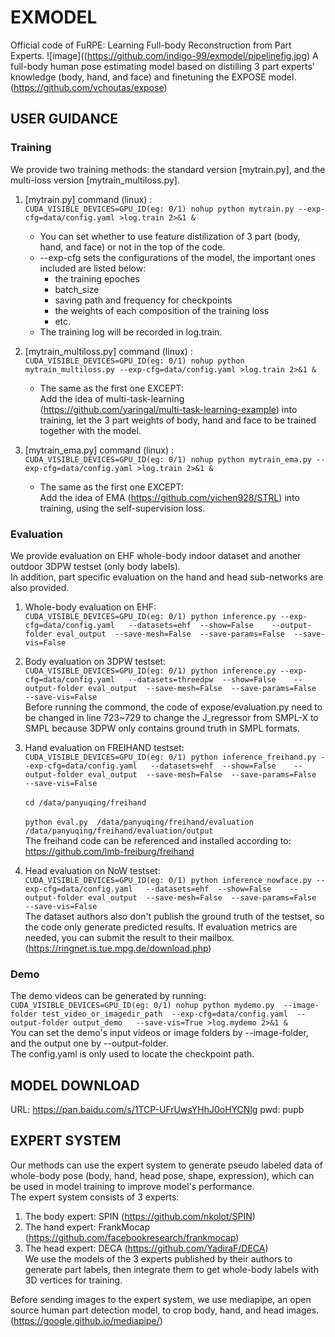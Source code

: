 # EXMODEL
Official code of FuRPE: Learning Full-body Reconstruction from Part Experts.
![image]((https://github.com/indigo-99/exmodel/pipelinefig.jpg)
A full-body human pose estimating model based on distilling 3 part experts' knowledge (body, hand, and face) and finetuning the EXPOSE model.
(https://github.com/vchoutas/expose)

## USER GUIDANCE
### Training
We provide two training methods: the standard version [mytrain.py], and the multi-loss version [mytrain_multiloss.py].

1. [mytrain.py]  command (linux) :<br>     ```CUDA_VISIBLE_DEVICES=GPU_ID(eg: 0/1) nohup python mytrain.py --exp-cfg=data/config.yaml >log.train 2>&1 &```<br>
      - You can set whether to use feature distilization of 3 part (body, hand, and face) or not in the top of the code.<br>
      - --exp-cfg sets the configurations of the model, the important ones included are listed below: <br>
          - the training epoches
          - batch_size
          - saving path and frequency for checkpoints
          - the weights of each composition of the training loss
          - etc.
      - The training log will be recorded in log.train.
    
2. [mytrain_multiloss.py]  command (linux) :<br> ```CUDA_VISIBLE_DEVICES=GPU_ID(eg: 0/1) nohup python mytrain_multiloss.py --exp-cfg=data/config.yaml >log.train 2>&1 &```<br>
      - The same as the first one EXCEPT:<br>
        Add the idea of multi-task-learning (https://github.com/yaringal/multi-task-learning-example) into training, let the 3 part weights of body, hand and face to be trained together with the model.

3. [mytrain_ema.py]  command (linux) :<br> ```CUDA_VISIBLE_DEVICES=GPU_ID(eg: 0/1) nohup python mytrain_ema.py --exp-cfg=data/config.yaml >log.train 2>&1 &```<br>
      - The same as the first one EXCEPT:<br>
        Add the idea of EMA (https://github.com/yichen928/STRL) into training, using the self-supervision loss.

### Evaluation
We provide evaluation on EHF whole-body indoor dataset and another outdoor 3DPW testset (only body labels).<br>
In addition, part specific evaluation on the hand and head sub-networks are also provided.

1. Whole-body evaluation on EHF:  <br>```CUDA_VISIBLE_DEVICES=GPU_ID(eg: 0/1) python inference.py --exp-cfg=data/config.yaml   --datasets=ehf  --show=False    --output-folder eval_output  --save-mesh=False  --save-params=False  --save-vis=False```

2. Body evaluation on 3DPW testset: <br>```CUDA_VISIBLE_DEVICES=GPU_ID(eg: 0/1) python inference.py --exp-cfg=data/config.yaml   --datasets=threedpw  --show=False    --output-folder eval_output  --save-mesh=False  --save-params=False  --save-vis=False```<br>
   Before running the commond, the code of expose/evaluation.py need to be changed in line 723~729 to change the J_regressor from SMPL-X to SMPL because 3DPW only contains ground truth in SMPL formats.
   
3. Hand evaluation on FREIHAND testset: <br>```CUDA_VISIBLE_DEVICES=GPU_ID(eg: 0/1) python inference_freihand.py --exp-cfg=data/config.yaml   --datasets=ehf  --show=False    --output-folder eval_output  --save-mesh=False  --save-params=False  --save-vis=False```<br>
   <br>```cd /data/panyuqing/freihand```<br>
   <br>```python eval.py  /data/panyuqing/freihand/evaluation  /data/panyuqing/freihand/evaluation/output```<br>
   The freihand code can be referenced and installed according to: https://github.com/lmb-freiburg/freihand

4. Head evaluation on NoW testset: <br>```CUDA_VISIBLE_DEVICES=GPU_ID(eg: 0/1) python inference_nowface.py --exp-cfg=data/config.yaml   --datasets=ehf  --show=False    --output-folder eval_output  --save-mesh=False  --save-params=False  --save-vis=False```<br>
   The dataset authors also don't publish the ground truth of the testset, so the code only generate predicted results. If evaluation metrics are needed, you can submit the result to their mailbox. (https://ringnet.is.tue.mpg.de/download.php)

### Demo
The demo videos can be generated by running:<br>
   ```CUDA_VISIBLE_DEVICES=GPU_ID(eg: 0/1) nohup python mydemo.py  --image-folder test_video_or_imagedir_path  --exp-cfg=data/config.yaml  --output-folder output_demo   --save-vis=True >log.mydemo 2>&1 &```<br>
   You can set the demo's input videos or image folders by --image-folder, and the output one by --output-folder.<br>
   The config.yaml is only used to locate the checkpoint path.

## MODEL DOWNLOAD
URL: https://pan.baidu.com/s/1TCP-UFrUwsYHhJ0oHYCNlg 
pwd: pupb 


## EXPERT SYSTEM
Our methods can use the expert system to generate pseudo labeled data of whole-body pose (body, hand, head pose, shape, expression), which can be used in model training to improve model's performance.<br>
The expert system consists of 3 experts:<br>
1. The body expert: SPIN (https://github.com/nkolot/SPIN)
2. The hand expert: FrankMocap (https://github.com/facebookresearch/frankmocap)
3. The head expert: DECA (https://github.com/YadiraF/DECA)<br>
We use the models of the 3 experts published by their authors to generate part labels, then integrate them to get whole-body labels with 3D vertices for training.<br>

Before sending images to the expert system, we use mediapipe, an open source human part detection model, to crop body, hand, and head images. (https://google.github.io/mediapipe/)<br>

